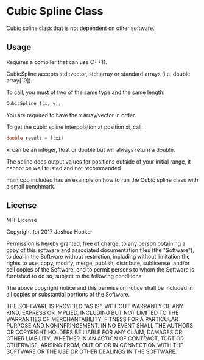 # Cubic Spline Class
Cubic spline class that is not dependent on other software.

## Usage
Requires a compiler that can use C++11.

CubicSpline accepts std::vector, std::array or standard arrays (i.e. double array[10]).

To call, you must of two of the same type and the same length:
```C++
CubicSpline f(x, y);
```

You are required to have the x array/vector in order.

To get the cubic spline interpolation at position xi, call:
```C++
double result = f(xi)
```
xi can be an integer, float or double but will always return a double.

The spline does output values for positions outside of your initial range, it cannot be well trusted and not recommended.

main.cpp included has an example on how to run the Cubic spline class with a small benchmark.

## License
MIT License

Copyright (c) 2017 Joshua Hooker

Permission is hereby granted, free of charge, to any person obtaining a copy
of this software and associated documentation files (the "Software"), to deal
in the Software without restriction, including without limitation the rights
to use, copy, modify, merge, publish, distribute, sublicense, and/or sell
copies of the Software, and to permit persons to whom the Software is
furnished to do so, subject to the following conditions:

The above copyright notice and this permission notice shall be included in all
copies or substantial portions of the Software.

THE SOFTWARE IS PROVIDED "AS IS", WITHOUT WARRANTY OF ANY KIND, EXPRESS OR
IMPLIED, INCLUDING BUT NOT LIMITED TO THE WARRANTIES OF MERCHANTABILITY,
FITNESS FOR A PARTICULAR PURPOSE AND NONINFRINGEMENT. IN NO EVENT SHALL THE
AUTHORS OR COPYRIGHT HOLDERS BE LIABLE FOR ANY CLAIM, DAMAGES OR OTHER
LIABILITY, WHETHER IN AN ACTION OF CONTRACT, TORT OR OTHERWISE, ARISING FROM,
OUT OF OR IN CONNECTION WITH THE SOFTWARE OR THE USE OR OTHER DEALINGS IN THE
SOFTWARE.